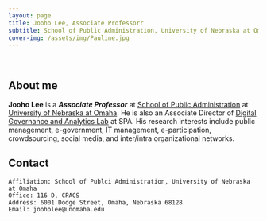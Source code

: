 ```yaml
---
layout: page
title: Jooho Lee, Associate Professorr
subtitle: School of Public Administration, University of Nebraska at Omaha
cover-img: /assets/img/Pauline.jpg
---
```


<br/>

## About me

**Jooho Lee** is a **_Associate Professor_** at [School of Public Administration](https://www.unomaha.edu/college-of-public-affairs-and-community-service/public-administration/) at [University of Nebraska at Omaha](https://www.unomaha.edu/index.php). He is also an Associate Director of [Digital Governance and Analytics Lab](https://www.unomaha.edu/college-of-public-affairs-and-community-service/public-administration/research-centers/digital-governance-and-analytics-lab/index.php) at SPA. His research interests include public management, e-government, IT management, e-participation, crowdsourcing, social media, and inter/intra organizational networks. 

## Contact

```
Affiliation: School of Publci Administration, University of Nebraska at Omaha
Office: 116 D, CPACS
Address: 6001 Dodge Street, Omaha, Nebraska 68128
Email: jooholee@unomaha.edu
```

